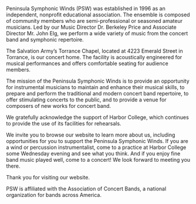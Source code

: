 Peninsula Symphonic Winds (PSW) was established in 1996 as an independent, nonprofit educational association. The ensemble is composed of community members who are semi-professional or seasoned amateur musicians. Led by our Music Director Dr. Berkeley Price and Associate Director Mr. John Elg, we perform a wide variety of music from the concert band and symphonic repertoire.

The Salvation Army’s Torrance Chapel, located at 4223 Emerald Street in Torrance, is our concert home.  The facility is acoustically engineered for musical performances and offers comfortable seating for audience members.

The mission of the Peninsula Symphonic Winds is to provide an opportunity for instrumental musicians to maintain and enhance their musical skills, to prepare and perform the traditional and modern concert band repertoire, to offer stimulating concerts to the public, and to provide a venue for composers of new works for concert band.

We gratefully acknowledge the support of Harbor College, which continues to provide the use of its facilities for rehearsals.

We invite you to browse our website to learn more about us, including opportunities for you to support the Peninsula Symphonic Winds. If you are a wind or percussion instrumentalist, come to a practice at Harbor College some Wednesday evening and see what you think.  And if you enjoy fine band music played well, come to a concert! We look forward to meeting you there.

Thank you for visiting our website.

PSW is affiliated with the Association of Concert Bands, a national organization for bands across America.